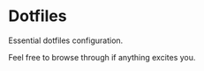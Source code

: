 # Dotfiles

Essential dotfiles configuration.

Feel free to browse through if anything excites you.

